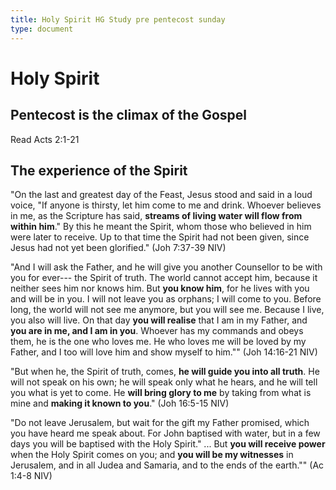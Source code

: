 ```yaml
---
title: Holy Spirit HG Study pre pentecost sunday
type: document
---
```

# Holy Spirit

## Pentecost is the climax of the Gospel

Read Acts 2:1-21

## The experience of the Spirit

"On the last and greatest day of the Feast, Jesus stood and said in a
loud voice, \"If anyone is thirsty, let him come to me and drink.
Whoever believes in me, as the Scripture has said, **streams of living
water will flow from within him**.\" By this he meant the Spirit, whom
those who believed in him were later to receive. Up to that time the
Spirit had not been given, since Jesus had not yet been glorified." (Joh
7:37-39 NIV)

"And I will ask the Father, and he will give you another Counsellor to
be with you for ever--- the Spirit of truth. The world cannot accept
him, because it neither sees him nor knows him. But **you know him**,
for he lives with you and will be in you. I will not leave you as
orphans; I will come to you. Before long, the world will not see me
anymore, but you will see me. Because I live, you also will live. On
that day **you will realise** that I am in my Father, and **you are in
me, and I am in you**. Whoever has my commands and obeys them, he is the
one who loves me. He who loves me will be loved by my Father, and I too
will love him and show myself to him.\"" (Joh 14:16-21 NIV)

"But when he, the Spirit of truth, comes, **he will guide you into all
truth**. He will not speak on his own; he will speak only what he hears,
and he will tell you what is yet to come. He **will bring glory to me**
by taking from what is mine and **making it known to you**." (Joh
16:5-15 NIV)

\"Do not leave Jerusalem, but wait for the gift my Father promised,
which you have heard me speak about. For John baptised with water, but
in a few days you will be baptised with the Holy Spirit.\" \... But
**you will receive power** when the Holy Spirit comes on you; and **you
will be my witnesses** in Jerusalem, and in all Judea and Samaria, and
to the ends of the earth.\"" (Ac 1:4-8 NIV)
